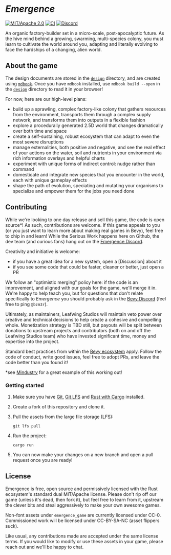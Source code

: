 # _Emergence_

[![MIT/Apache 2.0](https://img.shields.io/badge/license-MIT%2FApache-blue.svg)](https://github.com/leafwing-studios/emergence#license)
[![CI](https://github.com/bevyengine/bevy/workflows/CI/badge.svg)](https://github.com/leafwing-studios/emergence/actions)
[![Discord](https://img.shields.io/discord/1027393534627692645?label=Discord&logo=Discord&style=plastic)](https://discord.gg/GyTG5KT352)

An organic factory-builder set in a micro-scale, post-apocalyptic future.
As the hive mind behind a growing, swarming, multi-species colony, you must learn to cultivate the world around you, adapting and literally evolving to face the hardships of a changing, alien world.

## About the game

The design documents are stored in the [`design`](./design) directory, and are created using [`mdbook`](https://rust-lang.github.io/mdBook/index.html).
Once you have `mdbook` installed, use `mdbook build --open` in the [`design`](./design) directory to read it in your browser!

For now, here are our high-level plans:

- build up a sprawling, complex factory-like colony that gathers resources from the environment, transports them through a complex supply network, and transforms them into outputs in a flexible fashion
- explore a procedurally generated 2.5D world that changes dramatically over both time and space
- create a self-sustaining, robust ecosystem that can adapt to even the most severe disruptions
- manage externalities, both positive and negative, and see the real effect of your actions on the water, soil and nutrients in your environment via rich information overlays and helpful charts
- experiment with unique forms of indirect control: nudge rather than command
- domesticate and integrate new species that you encounter in the world, each with unique gameplay effects
- shape the path of evolution, speciating and mutating your organisms to specialize and empower them for the jobs you need done

## Contributing

While we're looking to one day release and sell this game, the code is open source\*! As such, contributions are welcome.
If this game appeals to you (or you just want to learn more about making real games in Bevy), feel free to chip in and learn!
While the Serious Work happens here on Github, the dev team (and curious fans) hang out on the [Emergence Discord](https://discord.gg/GyTG5KT352).

Creativity and initiative is welcome:

- if you have a great idea for a new system, open a [Discussion] about it
- if you see some code that could be faster, cleaner or better, just open a PR

We follow an "optimistic merging" policy here: if the code is an improvement, and aligned with our goals for the game, we'll merge it in.
We're happy to help teach you, but for questions that don't relate specifically to _Emergence_ you should probably ask in the [Bevy Discord](https://discord.com/invite/bevy) (feel free to ping `@bzm3r`).

Ultimately, as maintainers, Leafwing Studios will maintain veto power over creative and technical decisions to help create a cohesive and compelling whole.
Monetization strategy is TBD still, but payouts will be split between donations to upstream projects and contributors (both on and off the Leafwing Studios team) who have invested significant time, money and expertise into the project.

Standard best practices from within the [Bevy ecosystem](https://github.com/bevyengine/bevy/blob/main/CONTRIBUTING.md) apply. Follow the code of conduct, write good issues, feel free to adopt PRs, and leave the code better than you found it!

\*see [Mindustry](https://mindustrygame.github.io/) for a great example of this working out!

### Getting started

1. Make sure you have [Git](https://git-scm.com/), [Git LFS](https://git-lfs.github.com/) and [Rust with Cargo](https://www.rust-lang.org/tools/install) installed.

2. Create a fork of this repository and clone it.

3. Pull the assets from the large file storage (LFS):

   ```cli
   git lfs pull
   ```

4. Run the project:

   ```cli
   cargo run
   ```

5. You can now make your changes on a new branch and open a pull request once you are ready!

## License

Emergence is free, open source and permissively licensed with the Rust ecosystem's standard dual MIT/Apache license.
Please don't rip off our game (unless it's dead, then fork it), but feel free to learn from it, upstream the clever bits and steal aggressively to make your own awesome games.

Non-font assets under `emergence_game` are currently licensed under CC-0. Commissioned work will be licensed under CC-BY-SA-NC (asset flippers suck).

Like usual, any contributions made are accepted under the same license terms. If you would like to modify or use these assets in your game, please reach out and we'll be happy to chat.

